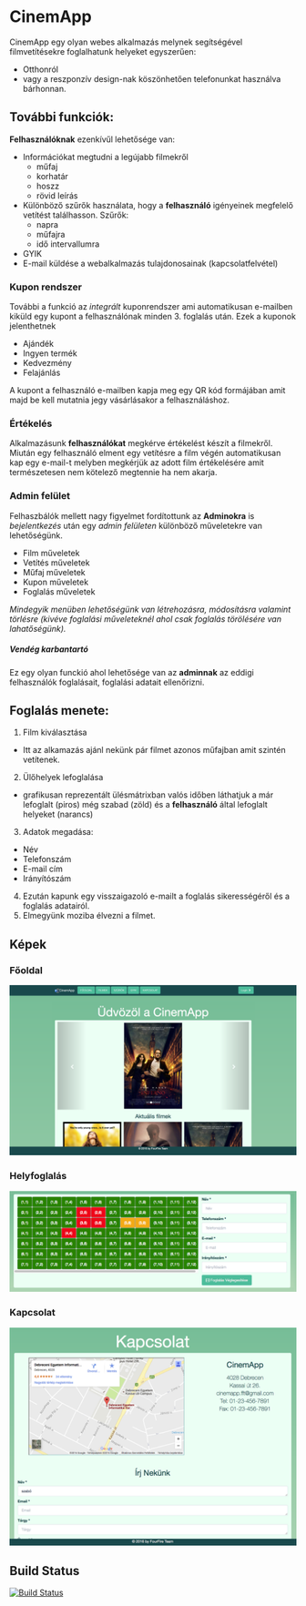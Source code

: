 # CinemApp
CinemApp egy olyan webes alkalmazás melynek segítségével filmvetítésekre foglalhatunk helyeket egyszerűen:
- Otthonról
- vagy a reszponzív design-nak köszönhetően telefonunkat használva bárhonnan.

## További funkciók:
**Felhasználóknak** ezenkívűl lehetősége van:
- Információkat megtudni a legújabb filmekről
  - műfaj
  - korhatár
  - hoszz
  - rövid leírás
- Különböző szűrők használata, hogy a **felhasználó** igényeinek megfelelő vetítést találhasson. Szűrők:
  - napra
  - műfajra
  - idő intervallumra
- GYIK
- E-mail küldése a webalkalmazás tulajdonosainak (kapcsolatfelvétel)

### Kupon rendszer
További a funkció az *integrált* kuponrendszer ami automatikusan e-mailben kiküld egy kupont a felhasználónak minden 3. foglalás után. Ezek a kuponok jelenthetnek
- Ajándék
- Ingyen termék
- Kedvezmény
- Felajánlás

A kupont a felhasználó e-mailben kapja meg egy QR kód formájában amit majd be kell mutatnia jegy vásárlásakor a felhasználáshoz.

### Értékelés
Alkalmazásunk **felhasználókat** megkérve értékelést készít a filmekről. Miután egy felhasználó elment egy vetítésre a film végén automatikusan kap egy e-mail-t melyben megkérjük az adott film értékelésére amit természetesen nem kötelező megtennie ha nem akarja.

### Admin felület
Felhaszbálók mellett nagy figyelmet fordítottunk az **Adminokra** is
*bejelentkezés* után egy *admin felületen* különböző műveletekre van lehetőségünk.
- Film műveletek
- Vetítés műveletek
- Műfaj műveletek
- Kupon műveletek
- Foglalás műveletek 

*Mindegyik menüben lehetőségünk van létrehozásra, módosításra valamint törlésre (kivéve foglalási műveleteknél ahol csak foglalás törölésére van lahatőségünk).*

##### Vendég karbantartó
Ez egy olyan funckió ahol lehetősége van az **adminnak** az eddigi felhasználók foglalásait, foglalási adatait ellenőrizni.

## Foglalás menete:
1. Film kiválasztása
  - Itt az alkamazás ajánl nekünk pár filmet azonos műfajban amit szintén vetítenek.
2. Ülőhelyek lefoglalása
  - grafikusan reprezentált ülésmátrixban valós időben láthatjuk a már lefoglalt (piros) még szabad (zöld) és a **felhasználó** által lefoglalt helyeket (narancs)
3. Adatok megadása:
  - Név
  - Telefonszám
  - E-mail cím
  - Irányítószám
4. Ezután kapunk egy visszaigazoló e-mailt a foglalás sikerességéről és a foglalás adatairól.
5. Elmegyünk moziba élvezni a filmet.

## Képek
### Főoldal
![alt text](documentation/readme_pictures/index.png?raw=true "Főoldal")
### Helyfoglalás
![alt text](documentation/readme_pictures/booking.png?raw=true "Helyfoglalás")
### Kapcsolat
![alt text](documentation/readme_pictures/contact.png?raw=true "Kapcsolat")

## Build Status
[![Build Status](https://travis-ci.org/RFT-4th-team/cinemApp.svg?branch=master)](https://travis-ci.org/RFT-4th-team/cinemApp)
